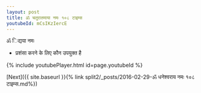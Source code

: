 ```yaml
---
layout: post
title: ॐ चतुरातमाया नमः १०८ टाइम्स
youtubeId: mCsIKzIercE
---
```

 
 
 ॐ िद्यया नमः  
 
 -  प्रशंसा करने के लिए कौन उपयुक्त है 
 
  
 
  
 
 
 
 
 
 


{% include youtubePlayer.html id=page.youtubeId %}
 
[Next]({{ site.baseurl }}{% link  split2/_posts/2016-02-29-ॐ धनेश्वराय नमः १०८ टाइम्स.md%})
 
